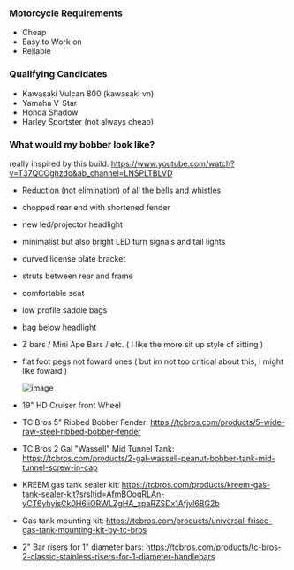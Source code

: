 ### Motorcycle Requirements
- Cheap
- Easy to Work on
- Reliable


### Qualifying Candidates

* Kawasaki Vulcan 800 (kawasaki vn)
* Yamaha V-Star
* Honda Shadow
* Harley Sportster (not always cheap)

### What would my bobber look like?

really inspired by this build: https://www.youtube.com/watch?v=T37QCOghzdo&ab_channel=LNSPLTBLVD

* Reduction (not elimination) of all the bells and whistles
* chopped rear end with shortened fender
* new led/projector headlight
* minimalist but also bright LED turn signals and tail lights
* curved license plate bracket
* struts between rear and frame
* comfortable seat
* low profile saddle bags
* bag below headlight
* Z bars / Mini Ape Bars / etc. ( I like the more sit up style of sitting )
* flat foot pegs not foward ones ( but im not too critical about this, i might like foward )

  ![image](https://github.com/user-attachments/assets/7fff4124-6382-4638-9110-5b35a05751ee)

* 19" HD Cruiser front Wheel
* TC Bros 5" Ribbed Bobber Fender: https://tcbros.com/products/5-wide-raw-steel-ribbed-bobber-fender
* TC Bros 2 Gal "Wassell" Mid Tunnel Tank: https://tcbros.com/products/2-gal-wassell-peanut-bobber-tank-mid-tunnel-screw-in-cap
* KREEM gas tank sealer kit: https://tcbros.com/products/kreem-gas-tank-sealer-kit?srsltid=AfmBOoqRLAn-yCT6yhyisCk0H6iiORWLZgHA_xpaRZSDx1Afjvl6BG2b
* Gas tank mounting kit: https://tcbros.com/products/universal-frisco-gas-tank-mounting-kit-by-tc-bros
* 2" Bar risers for 1" diameter bars: https://tcbros.com/products/tc-bros-2-classic-stainless-risers-for-1-diameter-handlebars

